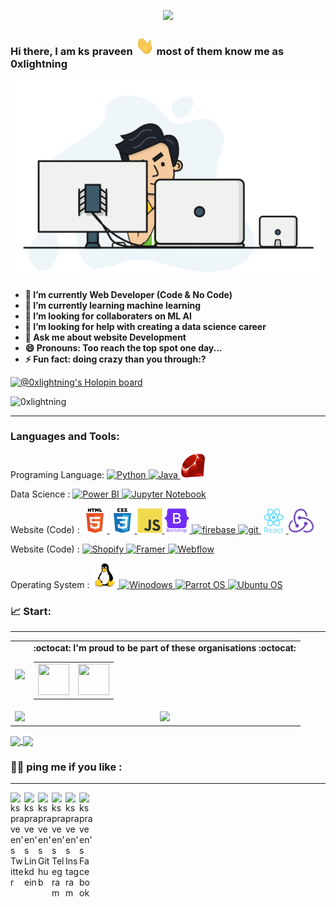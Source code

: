 <p align="center"><img height="30" src="https://forthebadge.com/images/badges/winter-is-coming.svg"/></p>

### Hi there, I am ks praveen <img src="https://raw.githubusercontent.com/0xlightning/0xlightning/main/iteams/Hi.gif" height="30" width="30" /> most of them know me as 0xlightning

![image](/iteams/programer.gif)

- **🔭 I’m currently Web Developer (Code & No Code)**
- **🌱 I’m currently learning machine learning**
- **👯 I’m looking for collaboraters on ML AI**
- **🤔 I’m looking for help with creating a data science career**
- **💬 Ask me about website Development**
- **😄 Pronouns: Too reach the top spot one day...**
- **⚡ Fun fact: doing crazy than you through:?**

[![@0xlightning's Holopin board](https://holopin.io/api/user/board?user=0xlightning)](https://holopin.io/@0xlightning)
<p align="left"> <img src="https://komarev.com/ghpvc/?username=0xlightning&label=Views&color=blue&style=plastic" alt="0xlightning" /> </p>

***

<h3 align="left">Languages and Tools:</h3>
<p>
Programing Language: 
<a href="https://www.python.org/" target="_blank"> <img src="https://avatars.githubusercontent.com/u/1525981?s=200&v=4" alt="Python" width="40" height="40"/> </a> 
<a href="https://www.java.com/en/" target="_blank"> <img src="https://avatars.githubusercontent.com/u/126123820?s=200&v=4" alt="Java" width="40" height="40"/> </a> 
<a href="https://www.ruby-lang.org/en/" target="_blank"> <img src="https://raw.githubusercontent.com/devicons/devicon/master/icons/ruby/ruby-original.svg" alt="ruby" width="40" height="40"/> </a> 

Data Science :
<a href="https://www.microsoft.com/en-us/power-platform/products/power-bi" target="_blank"> <img src="https://avatars.githubusercontent.com/u/42988494?s=200&v=4" alt="Power BI" width="40" height="40"/> </a>
<a href="https://jupyter.org/" target="_blank"> <img src="https://jupyter.org/assets/homepage/main-logo.svg" alt="Jupyter Notebook" width="40" height="40"/> </a>

Website (Code) :
<a href="https://www.w3.org/html/" target="_blank"> <img src="https://raw.githubusercontent.com/devicons/devicon/master/icons/html5/html5-original-wordmark.svg" alt="html5" width="40" height="40"/> </a> 
<a href="https://www.w3schools.com/css/" target="_blank"> <img src="https://raw.githubusercontent.com/devicons/devicon/master/icons/css3/css3-original-wordmark.svg" alt="css3" width="40" height="40"/> </a>
<a href="https://www.javascript.com/" target="_blank"> <img src="https://raw.githubusercontent.com/devicons/devicon/master/icons/javascript/javascript-original.svg" alt="javascript" width="40" height="40"/> </a>
<a href="https://getbootstrap.com" target="_blank"> <img src="https://raw.githubusercontent.com/devicons/devicon/master/icons/bootstrap/bootstrap-plain-wordmark.svg" alt="bootstrap" width="40" height="40"/> </a> 
<a href="https://firebase.google.com/" target="_blank"> <img src="https://www.vectorlogo.zone/logos/firebase/firebase-icon.svg" alt="firebase" width="40" height="40"/> </a>
<a href="https://git-scm.com/" target="_blank"> <img src="https://www.vectorlogo.zone/logos/git-scm/git-scm-icon.svg" alt="git" width="40" height="40"/> </a>
<a href="https://reactjs.org/" target="_blank"> <img src="https://raw.githubusercontent.com/devicons/devicon/master/icons/react/react-original-wordmark.svg" alt="React JS" width="40" height="40"/> </a> 
<a href="https://redux.js.org" target="_blank"> <img src="https://raw.githubusercontent.com/devicons/devicon/master/icons/redux/redux-original.svg" alt="Redux" width="40" height="40"/> </a> 

Website (Code) :
<a href="https://www.shopify.com/" target="_blank"> <img src="https://avatars.githubusercontent.com/u/8085?s=200&v=4" alt="Shopify" width="40" height="40"/> </a> 
<a href="https://www.framer.com/" target="_blank"> <img src="https://avatars.githubusercontent.com/u/42876?s=200&v=4" alt="Framer" width="40" height="40"/> </a> 
<a href="https://webflow.com/" target="_blank"> <img src="https://avatars.githubusercontent.com/u/1229663?s=200&v=4" alt="Webflow" width="40" height="40"/> </a> 

Operating System :
<a href="https://www.linux.org/" target="_blank"> <img src="https://raw.githubusercontent.com/devicons/devicon/master/icons/linux/linux-original.svg" alt="linux Kernal" width="40" height="40"/> </a>
<a href="https://www.microsoft.com/en-in/windows" target="_blank"> <img src="https://cdn-dynmedia-1.microsoft.com/is/content/microsoftcorp/Link-List-Icons-Microsoft-365?wid=40&hei=40" alt="Winodows" width="40" height="40"/> </a>
<a href="https://parrotsec.org/" target="_blank"> <img src="https://avatars.githubusercontent.com/u/8180780?s=200&v=4" alt="Parrot OS" width="40" height="40"/> </a>
<a href="https://ubuntu.com/" target="_blank"> <img src="https://avatars.githubusercontent.com/u/4604537?s=200&v=4" alt="Ubuntu OS" width="40" height="40"/> </a>
</p>

### 📈 Start:
***
<table align="center" width="100%">
  <tr>
    <td align="center">
      <img width="100%" src="https://github-readme-stats.vercel.app/api?username=0xlightning&count_private=true&theme=radical&show_icons=true" />
    </td>
    <td align="center">
      <strong> :octocat: I'm proud to be part of these organisations :octocat: </strong><br>
      <table>
        <tr>
           <td align="center">
            <a href="https://github.com/Kitncdrc">
              <img src="https://avatars.githubusercontent.com/u/75631289?s=400&u=7692d18f92cd5cad23910d81c5edb94bb8bacbd5&v=4" height="50" width="50" />
            </a>
          </td>
          <td align="center">
            <a href="https://github.com/EddieHubCommunity">
              <img src="https://avatars3.githubusercontent.com/u/66388388?s=150&v=4" height="50" width="50" />
            </a>
          </td>
        </tr>
      </table>
    </td>
  </tr>
  <tr>
          <td align="center">
            <img src="https://github-readme-stats.vercel.app/api/top-langs/?username=0xlightning&layout=compact&title_color=007bff&text_color=e7e7e7&icon_color=007bff&bg_color=171c28">
          </td>
    <td align="center">
      <img src="https://github-readme-streak-stats.herokuapp.com?user=0xlightning&theme=dark&hide_border=true&background=120303">
    </td>
  </tr>
</table>

<a href="https://github.com/0xlightning/Ctf-Players">
 <img align="center" src="https://github-readme-stats.vercel.app/api/pin/?username=0xlightning&repo=Ctf-Players&theme=radical&show_icons=true" />
</a>

<a href="https://github.com/0xlightning/0xlightning.github.io">
  <img align="center" src="https://github-readme-stats.vercel.app/api/pin/?username=0xlightning&repo=0xlightning.github.io&theme=radical&show_icons=true" />
</a>

### 👨‍🎓 ping me if you like :
***

<a href="https://twitter.com/0xlightning">
  <img align="left" alt="kspraveen's Twitter" width="22px" src="https://cdn.jsdelivr.net/npm/simple-icons@v3/icons/twitter.svg" />
</a>
<a href="https://linkedin.com/in/kspraveen20/">
  <img align="left" alt="kspraveen's Linkdein" width="22px" src="https://cdn.jsdelivr.net/npm/simple-icons@v3/icons/linkedin.svg" />
</a>
<a href="https://github.com/0xlightning">
  <img align="left" alt="kspraveen's Github" width="22px" src="https://cdn.jsdelivr.net/npm/simple-icons@v3/icons/github.svg" />
</a>
<a href="https://t.me/0xlightning">
  <img align="left" alt="kspraveen's Telegram" width="22px" src="https://cdn.jsdelivr.net/npm/simple-icons@v3/icons/telegram.svg" />
</a>
<a href="https://www.instagram.com/lightningxzer0/">
  <img align="left" alt="kspraveen's Instagram" width="22px" src="https://cdn.jsdelivr.net/npm/simple-icons@v3/icons/instagram.svg" />
</a>
<a href="https://www.facebook.com/0xlightning/">
  <img align="left" alt="kspraveen's Facebook" width="22px" src="https://cdn.jsdelivr.net/npm/simple-icons@v3/icons/facebook.svg" />
</a>
<br>
<br>
